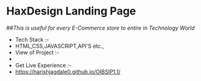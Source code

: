 # HaxDesign Landing Page
##_This is useful for every E-Commerce store to entire in Technology World_
- Tech Stack :-
- HTML,CSS,JAVASCRIPT,API'S etc.,
- View of Project :-
- 
- Get Live Experience :-
- https://harishjagdale0.github.io/OIBSIP1.1/
